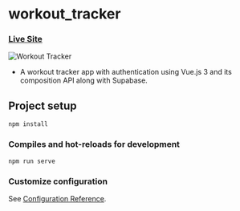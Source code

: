 # workout_tracker

### [Live Site](https://workout-tracker-vue.herokuapp.com/)

![Workout Tracker](https://i.ibb.co/4ddFcQG/workout.png)

- A workout tracker app with authentication using Vue.js 3 and its composition API along with Supabase.

## Project setup
```
npm install
```

### Compiles and hot-reloads for development
```
npm run serve
```

### Customize configuration
See [Configuration Reference](https://cli.vuejs.org/config/).
